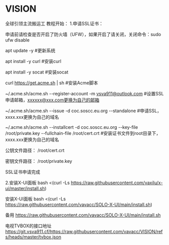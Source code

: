 # VISION
全球引领主流搬运工
教程开始：
1.申请SSL证书：

申请前请检查是否开启了防火墙（UFW），如果开启了请关闭，关闭命令：sudo ufw disable

apt update -y    #更新系统

apt install -y curl    #安装curl

apt install -y socat    #安装socat

curl https://get.acme.sh | sh    #安装Acme脚本

~/.acme.sh/acme.sh --register-account -m vsva911@outlook.com    #设置SSL申请邮箱，xxxxxx@xxx.com更换为自己的邮箱

~/.acme.sh/acme.sh --issue -d coc.soscc.eu.org --standalone    #申请SSL，xxxx.xxx更换为自己的域名

~/.acme.sh/acme.sh --installcert -d coc.soscc.eu.org  --key-file /root/private.key --fullchain-file /root/cert.crt    #安装证书文件到root目录下，xxxx.xxx更换为自己的域名

公钥文件路径：        /root/cert.crt

密钥文件路径：        /root/private.key

SSL证书申请完成

2.安装X-UI面板
bash <(curl -Ls https://raw.githubusercontent.com/vaxilu/x-ui/master/install.sh)


安装X-UI面板
bash <(curl -Ls https://raw.githubusercontent.com/vavacc/SOLO-X-UI/main/install.sh)

备用
https://raw.githubusercontent.com/vavacc/SOLO-X-UI/main/install.sh





电视TVBOX的接口地址
https://git.vsva911.cf/https://raw.githubusercontent.com/vavacc/VISION/refs/heads/master/tvbox.json
